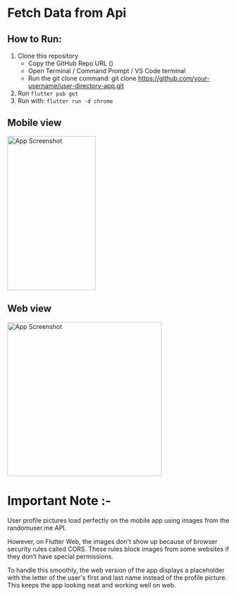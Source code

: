 # Fetch Data from Api

## How to Run:
1. Clone this repository
   - Copy the GitHub Repo URL ()
   - Open Terminal / Command Prompt / VS Code terminal
   - Run the git clone command: git clone https://github.com/your-username/user-directory-app.git
3. Run `flutter pub get`
4. Run with: `flutter run -d chrome`

## Mobile view

<img src="https://github.com/user-attachments/assets/6b3677ec-8c74-46a8-8628-cdcc071d1f8e" width="200" height="350" alt="App Screenshot"/>

## Web view

<img src="https://github.com/user-attachments/assets/7da16b35-190f-4899-89ac-1810fe95a544"  height="350" alt="App Screenshot"/>

# Important Note :-
User profile pictures load perfectly on the mobile app using images from the randomuser.me API.

However, on Flutter Web, the images don't show up because of browser security rules called CORS. These rules block images from some websites if they don’t have special permissions.

To handle this smoothly, the web version of the app displays a placeholder with the letter of the user's first and last name instead of the profile picture. This keeps the app looking neat and working well on web.
